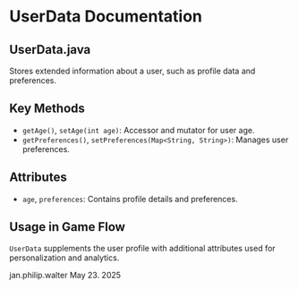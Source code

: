 # UserData Documentation

## UserData.java

Stores extended information about a user, such as profile data and preferences.

## Key Methods

- `getAge()`, `setAge(int age)`: Accessor and mutator for user age.
- `getPreferences()`, `setPreferences(Map<String, String>)`: Manages user preferences.

## Attributes

- `age`, `preferences`: Contains profile details and preferences.

## Usage in Game Flow

`UserData` supplements the user profile with additional attributes used for personalization and analytics.

jan.philip.walter May 23. 2025